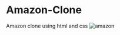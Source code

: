 # Amazon-Clone
Amazon clone using html and css
![amazon](https://github.com/Krupat2003/Amazon-Clone/assets/138984890/a0cbb408-0cfd-4e85-9918-26204cd5f631)
